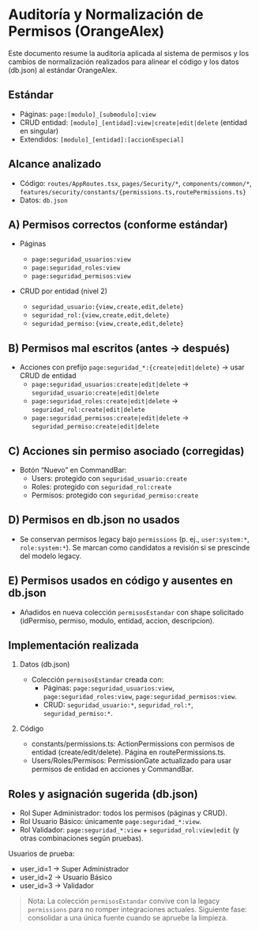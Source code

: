 # Auditoría y Normalización de Permisos (OrangeAlex)

Este documento resume la auditoría aplicada al sistema de permisos y los cambios de normalización realizados para alinear el código y los datos (db.json) al estándar OrangeAlex.

## Estándar

- Páginas: `page:[modulo]_[submodulo]:view`
- CRUD entidad: `[modulo]_[entidad]:view|create|edit|delete` (entidad en singular)
- Extendidos: `[modulo]_[entidad]:[accionEspecial]`

## Alcance analizado

- Código: `routes/AppRoutes.tsx`, `pages/Security/*`, `components/common/*`, `features/security/constants/{permissions.ts,routePermissions.ts}`
- Datos: `db.json`

## A) Permisos correctos (conforme estándar)

- Páginas
  - `page:seguridad_usuarios:view`
  - `page:seguridad_roles:view`
  - `page:seguridad_permisos:view`

- CRUD por entidad (nivel 2)
  - `seguridad_usuario:{view,create,edit,delete}`
  - `seguridad_rol:{view,create,edit,delete}`
  - `seguridad_permiso:{view,create,edit,delete}`

## B) Permisos mal escritos (antes → después)

- Acciones con prefijo `page:seguridad_*:{create|edit|delete}` → usar CRUD de entidad
  - `page:seguridad_usuarios:create|edit|delete` → `seguridad_usuario:create|edit|delete`
  - `page:seguridad_roles:create|edit|delete` → `seguridad_rol:create|edit|delete`
  - `page:seguridad_permisos:create|edit|delete` → `seguridad_permiso:create|edit|delete`

## C) Acciones sin permiso asociado (corregidas)

- Botón “Nuevo” en CommandBar:
  - Users: protegido con `seguridad_usuario:create`
  - Roles: protegido con `seguridad_rol:create`
  - Permisos: protegido con `seguridad_permiso:create`

## D) Permisos en db.json no usados

- Se conservan permisos legacy bajo `permissions` (p. ej., `user:system:*`, `role:system:*`). Se marcan como candidatos a revisión si se prescinde del modelo legacy.

## E) Permisos usados en código y ausentes en db.json

- Añadidos en nueva colección `permisosEstandar` con shape solicitado (idPermiso, permiso, modulo, entidad, accion, descripcion).

## Implementación realizada

1) Datos (db.json)
   - Colección `permisosEstandar` creada con:
     - Páginas: `page:seguridad_usuarios:view`, `page:seguridad_roles:view`, `page:seguridad_permisos:view`.
     - CRUD: `seguridad_usuario:*`, `seguridad_rol:*`, `seguridad_permiso:*`.

2) Código
   - constants/permissions.ts: ActionPermissions con permisos de entidad (create/edit/delete). Página en routePermissions.ts.
   - Users/Roles/Permisos: PermissionGate actualizado para usar permisos de entidad en acciones y CommandBar.

## Roles y asignación sugerida (db.json)

- Rol Super Administrador: todos los permisos (páginas y CRUD).
- Rol Usuario Básico: únicamente `page:seguridad_*:view`.
- Rol Validador: `page:seguridad_*:view` + `seguridad_rol:view|edit` (y otras combinaciones según pruebas).

Usuarios de prueba:
- user_id=1 → Super Administrador
- user_id=2 → Usuario Básico
- user_id=3 → Validador

> Nota: La colección `permisosEstandar` convive con la legacy `permissions` para no romper integraciones actuales. Siguiente fase: consolidar a una única fuente cuando se apruebe la limpieza.


